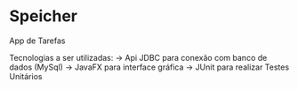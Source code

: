 # Speicher
App de Tarefas

Tecnologias a ser utilizadas:
-> Api JDBC para conexão com banco de dados (MySql)
-> JavaFX para interface gráfica
-> JUnit para realizar Testes Unitários
